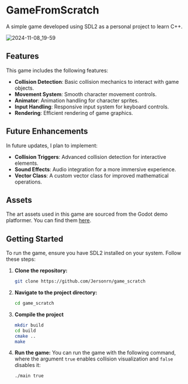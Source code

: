 # GameFromScratch

A simple game developed using SDL2 as a personal project to learn C++.

![2024-11-08_19-59](https://github.com/user-attachments/assets/5502c795-0a48-4bac-8f66-24c6e27cc98d)


## Features

This game includes the following features:

- **Collision Detection**: Basic collision mechanics to interact with game objects.
- **Movement System**: Smooth character movement controls.
- **Animator**: Animation handling for character sprites.
- **Input Handling**: Responsive input system for keyboard controls.
- **Rendering**: Efficient rendering of game graphics.

## Future Enhancements

In future updates, I plan to implement:

- **Collision Triggers**: Advanced collision detection for interactive elements.
- **Sound Effects**: Audio integration for a more immersive experience.
- **Vector Class**: A custom vector class for improved mathematical operations.

## Assets

The art assets used in this game are sourced from the Godot demo platformer. You can find them [here](https://github.com/godotengine/godot-demo-projects/tree/4.2-31d1c0c/2d/platformer).

## Getting Started

To run the game, ensure you have SDL2 installed on your system. Follow these steps:

1. **Clone the repository:**
   ```bash
   git clone https://github.com/Jersonrn/game_scratch

2. **Navigate to the project directory:**
   ```bash
   cd game_scratch

3. **Compile the project**
   ```bash
   mkdir build
   cd build
   cmake ..
   make

4. **Run the game:**
You can run the game with the following command, where the argument `true` enables collision visualization and `false` disables it:
   ```bash
   ./main true

